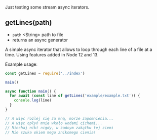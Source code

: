 Just testing some stream async iterators.

## getLines(path)
- `path` \<String> path to file
- returns an async generator

A simple async iterator that allows to loop through each line of a file at a time. Using features added in Node 12 and 13.

Example usage:

```js
const getLines = require('../index')

main()

async function main() {
  for await (const line of getLines('example/example.txt')) {
    console.log(line)
  }
}

// A więc rozlej się za mną, morze zapomnienia...
// A więc opłyń mnie wkoło wodami cichemi...
// Niechaj nikt nigdy, w żadnym zakątku tej ziemi
// Nie szuka okiem mego znikomego cienia!

```

